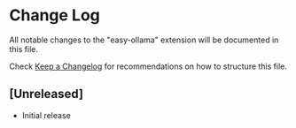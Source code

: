 # Change Log

All notable changes to the "easy-ollama" extension will be documented in this file.

Check [Keep a Changelog](http://keepachangelog.com/) for recommendations on how to structure this file.

## [Unreleased]

- Initial release